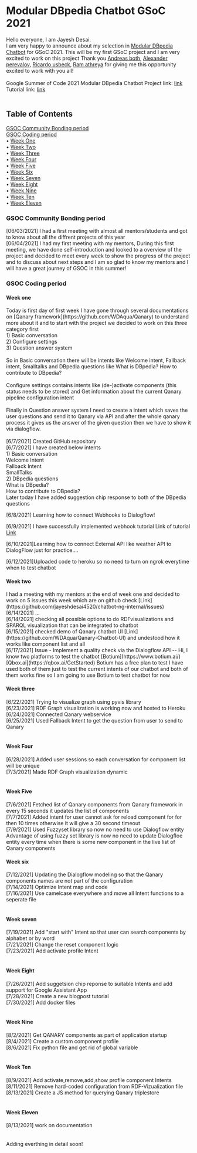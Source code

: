 # Modular DBpedia Chatbot GSoC 2021 
Hello everyone, I am Jayesh Desai.<br /> 
I am very happy to announce about my selection in [Modular DBpedia Chatbot](https://summerofcode.withgoogle.com/projects/#5922382260207616) for GSoC 2021.
This will be my first GSoC project and I am very excited to work on this project Thank you [Andreas both](https://www.linkedin.com/in/andreas-both-94267222/), [Alexander perevalov](https://www.linkedin.com/in/alexander-perevalov-837780111/?lipi=urn%3Ali%3Apage%3Ad_flagship3_people_connections%3BU%2FpdNmPFSUqmoz82LyrZKA%3D%3D), [Ricardo usbeck](https://www.linkedin.com/in/ricardo-usbeck/?lipi=urn%3Ali%3Apage%3Ad_flagship3_people_connections%3BQQw%2Bvv%2FvRwmEwkG30ZxSsQ%3D%3D), [Ram athreya](https://www.linkedin.com/in/ramgathreya/?lipi=urn%3Ali%3Apage%3Ad_flagship3_people_connections%3BQQw%2Bvv%2FvRwmEwkG30ZxSsQ%3D%3D) for giving me this opportunity excited to work with you all!
<br />
<br />
Google Summer of Code 2021 Modular DBpedia Chatbot Project link: [link](https://github.com/dbpedia/chatbot-ng) <br />
Tutorial link: [link](https://jayeshdesai4520.github.io/DBpedia-GSoC-2021/about)
<br />
<br />

## Table of Contents
<a href="#community_period">GSOC Community Bonding period</a>   
<a href="#coding_period">GSOC Coding period</a><br /> 
<span>&#8226;</span> <a href="#coding_period_weekone">Week One</a><br /> 
<span>&#8226;</span> <a href="#coding_period_weektwo">Week Two</a><br /> 
<span>&#8226;</span> <a href="#coding_period_weekthree">Week Three</a> <br /> 
<span>&#8226;</span> <a href="#coding_period_weekfour">Week Four</a><br /> 
<span>&#8226;</span> <a href="#coding_period_weekfive">Week Five</a><br />
<span>&#8226;</span> <a href="#coding_period_weeksix">Week Six</a><br /> 
<span>&#8226;</span> <a href="#coding_period_weekseven">Week Seven</a><br /> 
<span>&#8226;</span> <a href="#coding_period_weekeight">Week Eight</a><br /> 
<span>&#8226;</span> <a href="#coding_period_weeknine">Week Nine</a><br /> 
<span>&#8226;</span> <a href="#coding_period_weekten">Week Ten</a><br /> 
<span>&#8226;</span> <a href="#coding_period_weekeleven">Week Eleven</a><br /> 


<h3 id="community_period">GSOC Community Bonding period</h3>

[06/03/2021] I had a first meeting with almost all mentors/students and got to know about all the diffrent projects of this year <br> 
[06/04/2021] I had my first meeting with my mentors, During this first meeting, we have done self-introduction and looked to a overview of the project and decided to meet every week to show the progress of the project and to discuss about next steps and I am so glad to know my mentors and I will have a great journey of GSOC in this summer!

<h3 id="coding_period">GSOC Coding period</h3>

<h4 id="coding_period_weekone">Week one</h4>
Today is first day of first week I have gone through several documentations on [Qanary framework](https://github.com/WDAqua/Qanary) to understand more about it 
and to start with the project we decided to work on this three category first <br /> 1) Basic conversation <br /> 2) Configure settings <br /> 3) Question answer system <br />
<br /> So in Basic conversation there will be intents like Welcome intent, Fallback intent, Smalltalks and DBpedia questions like What is DBpedia? How to contribute to DBpedia? <br /> <br />  Configure settings contains intents like (de-)activate components (this status needs to be stored) and Get information about the current Qanary pipeline configuration intent <br /> <br /> 
Finally in Question answer system I need to create a intent which saves the user questions and send it to Qanary via API and after the whole qanary process it gives us the answer of the given question then we have to show it via dialogflow. <br /> <br /> 
[6/7/2021] Created GitHub repository<br />
[6/7/2021] I have created below intents<br />
1) Basic conversation<br />
	 Welcome Intent<br />
	 Fallback Intent<br />
	 SmallTalks<br />
2) DBpedia questions<br />
	 What is DBpedia?<br />
	 How to contribute to DBpedia?<br />
Later today I have added suggestion chip response to both of the DBpedia questions

[6/8/2021] Learning how to connect Webhooks to Dialogflow!

[6/9/2021] I have successfully implemented webhook tutorial
Link of tutorial [Link](https://chatbotsjournal.com/step-by-step-guide-to-integrate-dialogflow-with-nodejs-aba949302caa)

[6/10/2021]Learning how to connect External API like weather API to DialogFlow just for practice....

[6/12/2021]Uploaded code to heroku so no need to turn on ngrok everytime when to test chatbot




<h4 id="coding_period_weektwo">Week two</h4>
I had a meeting with my mentors at the end of week one and decided to work on 5 issues this week which are on github check [Link](https://github.com/jayeshdesai4520/chatbot-ng-internal/issues)<br />
[6/14/2021] ...<br />
[6/14/2021] checking all possible options to do RDFvisualizations and SPARQL visualization that can be integrated to chatbot<br />
[6/15/2021] checked demo of Qanary chatbot UI [Link](https://github.com/WDAqua/Qanary-Chatbot-UI) and undestood how it works like component list and all<br />
[6/17/2021] Issue - Implement a quality check via the Dialogflow API  -- Hi, I know two platforms to test the chatbot [Botium](https://www.botium.ai/) [Qbox.ai](https://qbox.ai/GetStarted) Botium has a free plan to test I have used both of them just to test the current intents of our chatbot and both of them works fine so I am going to use Botium to test chatbot for now <br />



<h4 id="coding_period_weekthree">Week three</h4>
[6/22/2021] Trying to visualize graph using pyvis library<br />
[6/23/2021] RDF Graph visualization is working now and hosted to Heroku<br />
[6/24/2021] Connected Qanary webservice<br />
[6/25/2021] Used Fallback Intent to get the question from user to send to Qanary<br />
<br />

<h4 id="coding_period_weekfour">Week Four</h4>
[6/28/2021] Added user sessions so each conversation for component list will be unique<br />
[7/3/2021]  Made RDF Graph visualization dynamic<br />
<br />


<h4 id="coding_period_weekfive">Week Five</h4>
[7/6/2021] Fetched list of Qanary components from Qanary framework in every 15 seconds it updates the list of components<br />
[7/7/2021] Added intent for user cannot ask for reload component for for then 10 times otherwise it will give a 30 second timeout<br />
[7/9/2021] Used Fuzzyset library so now no need to use Dialogflow entity Advantage of using fuzzy set library is now no need to update Dialogfloe entity every time when there is some new component in the live list of Qanary components
<br />
<h4 id="coding_period_weeksix">Week six</h4>
[7/12/2021] Updating the Dialogflow modeling so that the Qanary components names are not part of the configuration	<br />
[7/14/2021] Optimize Intent map and code<br />
[7/16/2021] Use camelcase everywhere and move all Intent functions to a seperate file<br />
<br />
<h4 id="coding_period_weekseven">Week seven</h4>
[7/19/2021]	Add "start with" Intent so that user can search components by alphabet or by word<br />
[7/21/2021]	Change the reset component logic<br />
[7/23/2021]	Add activate profile Intent<br />
<br />
<h4 id="coding_period_weekeight">Week Eight</h4>
[7/26/2021]	Add suggetsion chip reponse to suitable Intents and add support for Google Assistant App<br />
[7/28/2021]	Create a new blogpost tutorial<br />
[7/30/2021]	Add docker files<br />
<br />
<h4 id="coding_period_weeknine">Week Nine</h4>
[8/2/2021]	Get QANARY components as part of application startup<br />
[8/4/2021]	Create a custom component profile<br />
[8/6/2021]	Fix python file and get rid of global variable<br />
<br />
<h4 id="coding_period_weekten">Week Ten</h4>
[8/9/2021]	Add activate,remove,add,show profile component Intents<br />
[8/11/2021]	Remove hard-coded configuration from RDF-Vizualization file<br />
[8/13/2021]	Create a JS method for querying Qanary triplestore<br />
<br />
<h4 id="coding_period_weekeleven">Week Eleven</h4>
[8/13/2021]	work on documentation<br />
<br />
<br />  Adding everthing in detail soon! <br /> 





